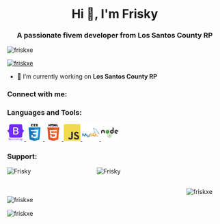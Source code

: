 <h1 align="center">Hi 👋, I'm Frisky</h1>
<h3 align="center">A passionate fivem developer from Los Santos County RP</h3>

<p align="left"> <img src="https://komarev.com/ghpvc/?username=friskxe&label=Profile%20views&color=0e75b6&style=flat" alt="friskxe" /> </p>

<p align="left"> <a href="https://github.com/ryo-ma/github-profile-trophy"><img src="https://github-profile-trophy.vercel.app/?username=friskxe" alt="friskxe" /></a> </p>

- 🔭 I’m currently working on **Los Santos County RP**

<h3 align="left">Connect with me:</h3>
<p align="left">
</p>

<h3 align="left">Languages and Tools:</h3>
<p align="left"> <a href="https://getbootstrap.com" target="_blank" rel="noreferrer"> <img src="https://raw.githubusercontent.com/devicons/devicon/master/icons/bootstrap/bootstrap-plain-wordmark.svg" alt="bootstrap" width="40" height="40"/> </a> <a href="https://www.w3schools.com/css/" target="_blank" rel="noreferrer"> <img src="https://raw.githubusercontent.com/devicons/devicon/master/icons/css3/css3-original-wordmark.svg" alt="css3" width="40" height="40"/> </a> <a href="https://www.w3.org/html/" target="_blank" rel="noreferrer"> <img src="https://raw.githubusercontent.com/devicons/devicon/master/icons/html5/html5-original-wordmark.svg" alt="html5" width="40" height="40"/> </a> <a href="https://developer.mozilla.org/en-US/docs/Web/JavaScript" target="_blank" rel="noreferrer"> <img src="https://raw.githubusercontent.com/devicons/devicon/master/icons/javascript/javascript-original.svg" alt="javascript" width="40" height="40"/> </a> <a href="https://www.mysql.com/" target="_blank" rel="noreferrer"> <img src="https://raw.githubusercontent.com/devicons/devicon/master/icons/mysql/mysql-original-wordmark.svg" alt="mysql" width="40" height="40"/> </a> <a href="https://nodejs.org" target="_blank" rel="noreferrer"> <img src="https://raw.githubusercontent.com/devicons/devicon/master/icons/nodejs/nodejs-original-wordmark.svg" alt="nodejs" width="40" height="40"/> </a> </p>

<h3 align="left">Support:</h3>
<p><a href="https://www.buymeacoffee.com/Frisky"> <img align="left" src="https://cdn.buymeacoffee.com/buttons/v2/default-yellow.png" height="50" width="210" alt="Frisky" /></a><a href="https://ko-fi.com/Frisky"> <img align="left" src="https://cdn.ko-fi.com/cdn/kofi3.png?v=3" height="50" width="210" alt="Frisky" /></a></p><br><br>

<p><img align="left" src="https://github-readme-stats.vercel.app/api/top-langs?username=friskxe&show_icons=true&locale=en&layout=compact" alt="friskxe" /></p>

<p>&nbsp;<img align="center" src="https://github-readme-stats.vercel.app/api?username=friskxe&show_icons=true&locale=en" alt="friskxe" /></p>

<p><img align="center" src="https://github-readme-streak-stats.herokuapp.com/?user=friskxe&" alt="friskxe" /></p>
